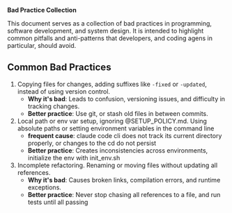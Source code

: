 **Bad Practice Collection**

This document serves as a collection of bad practices in programming, software development, and system design. 
It is intended to highlight common pitfalls and anti-patterns that developers, and coding agens in particular, should avoid.

## Common Bad Practices
1. Copying files for changes, adding suffixes like `-fixed` or `-updated`, instead of using version control.
   - **Why it's bad**: Leads to confusion, versioning issues, and difficulty in tracking changes.
   - **Better practice**: Use git, or stash old files in between commits.
2. Local path or env var setup, ignoring @SETUP_POLICY.md. Using absolute paths or setting environment variables in the command line
   - **frequent cause**: claude code cli does not track its current directory properly, or changes to the cd do not persist
   - **Better practice**: Creates inconsistencies across environments, initialize the env with init_env.sh
3. Incomplete refactoring. Renaming or moving files without updating all references.
   - **Why it's bad**: Causes broken links, compilation errors, and runtime exceptions.
   - **Better practice**: Never stop chasing all references to a file, and run tests until all passing